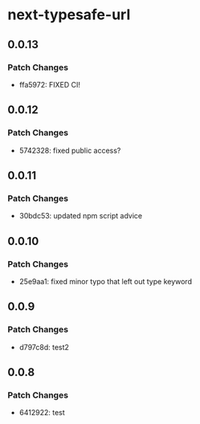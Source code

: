 # next-typesafe-url

## 0.0.13

### Patch Changes

- ffa5972: FIXED CI!

## 0.0.12

### Patch Changes

- 5742328: fixed public access?

## 0.0.11

### Patch Changes

- 30bdc53: updated npm script advice

## 0.0.10

### Patch Changes

- 25e9aa1: fixed minor typo that left out type keyword

## 0.0.9

### Patch Changes

- d797c8d: test2

## 0.0.8

### Patch Changes

- 6412922: test
